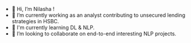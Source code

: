 - 👋 Hi, I’m Nilasha ! 
- 👀 I’m currently working as an analyst contributing to unsecured lending strategies in HSBC.
- 🌱 I'm currently learning DL & NLP.
- 💞️ I’m looking to collaborate on end-to-end interesting NLP projects.

<!---
Nilasha27/Nilasha27 is a ✨ special ✨ repository because its `README.md` (this file) appears on your GitHub profile.
You can click the Preview link to take a look at your changes.
--->
